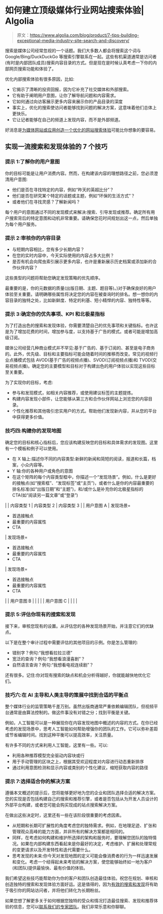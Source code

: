 # 如何建立顶级媒体行业网站搜索体验| Algolia

> 原文：<https://www.algolia.com/blog/product/7-tips-building-exceptional-media-industry-site-search-and-discovery/>

搜索是媒体公司经常忽视的一个话题。我们大多数人都会将搜索这个词与 Google/Bing/DuckDuckGo 等搜索引擎联系在一起。这些有机渠道通常是访问者(有时是内部团队成员)搜索内容目录的方式。但是现在是时候认真考虑一下你的内部网页搜索功能和体验了。

优化内部搜索体验有很多原因，比如:

*   它揭示了清晰的投资回报，因为它补充了社交媒体和外部搜索。
*   它有助于阐明用户意图，让你了解导航问题和内容需求。
*   它如何通过向访客展示更多内容来展示你的产品目录的深度
*   事实上，优化的搜索使访问者能够找到问题的解决方案，这意味着他们总体上更快乐。
*   它让记者能够在自己的频道上发现内容，而不是外部频道。

好消息是[为媒体网站或应用创造一个优化的网站搜索体验](https://www.algolia.com/industries-and-solutions/media/)可能比你想象的要容易。

## [](#7-tips-to-achieve-a-best-in-class-search-and-discovery-experience)**实现一流搜索和发现体验的 7 个技巧**

### [](#tip-1-know-your-user%e2%80%99s-intent%c2%a0)**提示 1:了解你的用户意图**

你的目标可能是让用户消费内容。然而，在构建该内容的理想路径之前，您必须澄清用户意图:

*   他们是否在寻找特定的内容，例如“昨天的英超比分”？
*   他们是否在研究某个特定的话题或主题，例如“环保的生活方式”？
*   或者他们在寻找灵感？了解新闻吗？

每个用户的意图通过不同的发现模式来解决:搜索、引导发现或推荐。确定所有用户搜索背后的特定意图和动机非常重要。请确保您花时间规划出这一点，然后单独为每个用户服务。

### [](#tip-2-audit-your-content-catalog%c2%a0)**提示 2:审核你的内容目录**

*   与短期内容相比，您有多少长期内容？
*   在您的实时内容中，今天实际使用的内容占多大比例？
*   是否有机会向爬虫索引展示更多内容，也许是重新展示历史档案或添加新的合作伙伴内容？

这些类型的问题将帮助您确定发现策略的优先顺序。

最重要的是，你的元数据的质量(出版日期、主题、题目等)。)对于确保良好的用户体验至关重要。请明确哪些属性将决定您的内容在被查询时的排名。想一想你的内容目录的独特之处，比如新鲜度、特定的利基、短小精悍的内容、独特性等等。

### [](#tip-3-identify-your-priorities-kpis-and-north-star-metric%c2%a0)**提示 3:确定你的优先事项、KPI 和北极星指标**

为了打造出色的搜索和发现体验，你需要清楚自己的优先事项和关键指标。也许这是为了增加花费的时间，增加参与度，以支持基于广告的模式。或者可能是增加高级订阅。

媒体公司经营几种商业模式并不罕见:基于广告的、基于订阅的、甚至是电子商务的。此外，优先级、目标和主要指标可能会随着时间的推移而改变。常见的视频行业点播模式包括 AVOD(基于广告的视频点播)、SVOD(订阅视频点播)和 TVOD(交易视频点播)。确定您的主要模型和目标对于构建出色的用户体验以实现这些目标至关重要。

为了实现你的目标，考虑:

*   参与和发现模式，如相关内容推荐，或使用建议标签的主题提炼。
*   构建内容发现小部件，让您能够从第三方和合作伙伴网站上浏览您的内容目录。
*   个性化推荐和其他吸引忠实用户的方式。帮助他们发现新内容，并从您的平台中获得更多价值。

### [](#tip-4-build-your-discovery-map%c2%a0)**技巧四:构建你的发现地图**

确定您的目标和核心指标后，您应该构建反映您的目标和具体需求的发现图。这里有一个模板和例子可以使用。

*   在 X 轴上:描述你不同的内容类型:新鲜的新闻和简短的阅读，报道和长篇，档案，小众内容等。
*   Y 轴:你的各种用户或角色的意图
*   在这个矩阵的每个内容类型框中，你描述一个“发现场景”。例如，什么是更好的接触点(如“搜索框”、“发现标签”或“主页”)，或者什么是你的内容最重要的排名标准(如“出版日期”和“主题”)，和/或什么是补充你的北极星指标的 CTA(如“阅读另一篇文章”或“登录”)

|  | 内容类型 1 | 内容类型 2 | 内容类型 3 |
| 用户意图 A | 发现场景=

*   首选接触点
*   最重要的内容属性
*   CTA

 | 发现场景=

*   首选接触点
*   最重要的内容属性
*   CTA

 | 发现场景=

*   首选接触点
*   最重要的内容属性
*   CTA

 |
| 用户意图 B |  |  |  |
| 用户意图 C |  |  |  |

### [](#tip-5-evaluate-your-existing-search-and-discovery%c2%a0)**提示 5:评估你现有的搜索和发现**

接下来，审核您现有的设置。从评估您的各种发现场景开始，并注意它们的优缺点。

以下是在整个审计过程中需要评估的其他项目的示例。你是怎么管理的:

*   错别字？例句:“我想看拉拉兰德”
*   宽泛的查询？例句:“我想看浪漫喜剧”？
*   自然语言查询？例句:“我想看电视连续剧”？

还有很多。记住:你对现有搜索的缺点和机会分析得越好，你就能越快地优化它们。

### [](#tip-6-find-the-right-balance-between-ai-led-and-human-led-curation%c2%a0)**技巧六:在 AI 主导和人类主导的策展中找到合适的平衡点**

整个媒体行业的监管策略千差万别。虽然出版商通常严重依赖编辑团队，但视频平台通常是由算法控制的。做这件事没有对错之分；找到平衡是关键。

例如，人工智能可以是一种展现你在内容发现地图中概述的内容的方式。在你已经考虑的发现场景中，思考人工智能如何帮助增强你的团队的工作。它可以弥补差距或节省编辑时间。找到这种平衡可以提高效率，关注质量。

有许多不同的方式来利用人工智能，这里有一些。可以:

*   利用各种推荐模型完全驱动内容块或行
*   用于手动管理的区块之上，根据其受欢迎程度对内容进行动态重新排序
*   通过利用意图检测和显示内容或类别的个性化建议，缩短获取内容的路径

### [](#tip-7-select-the-right-solution-for-you)**提示 7:选择适合你的解决方案**

遵循本文概述的提示后，您将能够更好地为您的企业和团队选择合适的解决方案。您的实现是否包括构建自己的搜索和推荐引擎，或者是否包括从为开发人员设计的外部平台构建，或者您可能会购买现成的站点搜索解决方案。

在做出这些决定时，这里还有一些在该阶段很重要的考虑因素。

*   从短期和长期可扩展性的角度考虑您的独特需求。例如，在地理足迹、扩张和管理观众高峰的能力方面，并非所有的解决方案都是相同的。
*   同样，在考虑如何构建和维护所选择的架构和服务时，要理解您团队的独特情况。如果在内部构建东西看起来是你最好的决定，考虑维护、扩展和处理常规的变更请求以及开发特性和迭代需要什么。
*   思考发现的未来:你今天对发现地图的定义可能会像消费者的行为一样迅速发展和变化。考虑一个经得起未来考验的解决方案，使您能够始终如一地为客户(和团队)提供最愉快、最有价值的体验。

我们希望这些技巧能帮助你为你的客户和团队创造最佳体验。祝您在规划、审核和创造独特的搜索和发现体验方面好运。这是值得的，因为[有效的搜索和发现](https://www.algolia.com/products/search-and-discovery/hosted-search-api/)将有助于吸引你的网站访问者，并将他们转化为长期粉丝。

如果您想了解更多关于如何根据您独特的受众和情况打造最佳搜索、发现和推荐体验的信息，您可以[联系我们的专家团队](https://www.algolia.com/contactus/)。我们非常乐意和你聊聊。